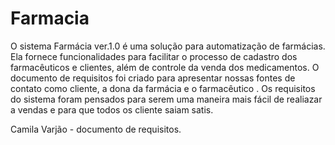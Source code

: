 # Farmacia
O sistema Farmácia ver.1.0 é uma solução para automatização de farmácias. Ela fornece funcionalidades para facilitar o processo de cadastro dos farmacêuticos e clientes, além de controle da venda dos medicamentos.
O  documento de requisitos foi criado  para apresentar  nossas fontes de contato como  cliente, a dona da farmácia e o farmacêutico . Os requisitos do sistema foram pensados para serem uma maneira mais fácil de realiazar a vendas e para que todos os cliente saiam satis.

Camila Varjão - documento de requisitos.
